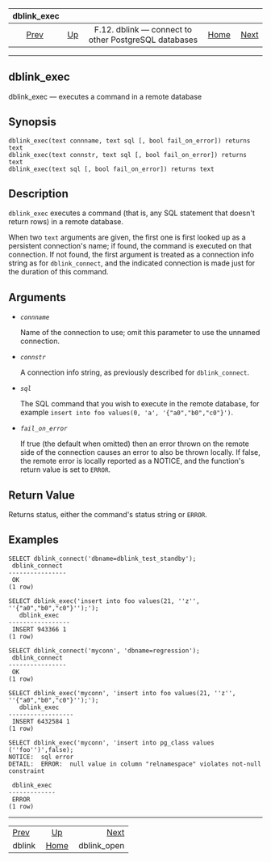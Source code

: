 <!--?xml version="1.0" encoding="UTF-8" standalone="no"?-->

|                  dblink\_exec                  |                                                                          |                                                      |                                                       |                                                 |
| :--------------------------------------------: | :----------------------------------------------------------------------- | :--------------------------------------------------: | ----------------------------------------------------: | ----------------------------------------------: |
| [Prev](contrib-dblink-function.html "dblink")  | [Up](dblink.html "F.12. dblink — connect to other PostgreSQL databases") | F.12. dblink — connect to other PostgreSQL databases | [Home](index.html "PostgreSQL 17devel Documentation") |  [Next](contrib-dblink-open.html "dblink_open") |

***

## dblink\_exec

dblink\_exec — executes a command in a remote database

## Synopsis

    dblink_exec(text connname, text sql [, bool fail_on_error]) returns text
    dblink_exec(text connstr, text sql [, bool fail_on_error]) returns text
    dblink_exec(text sql [, bool fail_on_error]) returns text

## Description

`dblink_exec` executes a command (that is, any SQL statement that doesn't return rows) in a remote database.

When two `text` arguments are given, the first one is first looked up as a persistent connection's name; if found, the command is executed on that connection. If not found, the first argument is treated as a connection info string as for `dblink_connect`, and the indicated connection is made just for the duration of this command.

## Arguments

* *`connname`*

    Name of the connection to use; omit this parameter to use the unnamed connection.

* *`connstr`*

    A connection info string, as previously described for `dblink_connect`.

* *`sql`*

    The SQL command that you wish to execute in the remote database, for example `insert into foo values(0, 'a', '{"a0","b0","c0"}')`.

* *`fail_on_error`*

    If true (the default when omitted) then an error thrown on the remote side of the connection causes an error to also be thrown locally. If false, the remote error is locally reported as a NOTICE, and the function's return value is set to `ERROR`.

## Return Value

Returns status, either the command's status string or `ERROR`.

## Examples

    SELECT dblink_connect('dbname=dblink_test_standby');
     dblink_connect
    ----------------
     OK
    (1 row)

    SELECT dblink_exec('insert into foo values(21, ''z'', ''{"a0","b0","c0"}'');');
       dblink_exec
    -----------------
     INSERT 943366 1
    (1 row)

    SELECT dblink_connect('myconn', 'dbname=regression');
     dblink_connect
    ----------------
     OK
    (1 row)

    SELECT dblink_exec('myconn', 'insert into foo values(21, ''z'', ''{"a0","b0","c0"}'');');
       dblink_exec
    ------------------
     INSERT 6432584 1
    (1 row)

    SELECT dblink_exec('myconn', 'insert into pg_class values (''foo'')',false);
    NOTICE:  sql error
    DETAIL:  ERROR:  null value in column "relnamespace" violates not-null constraint

     dblink_exec
    -------------
     ERROR
    (1 row)

***

|                                                |                                                                          |                                                 |
| :--------------------------------------------- | :----------------------------------------------------------------------: | ----------------------------------------------: |
| [Prev](contrib-dblink-function.html "dblink")  | [Up](dblink.html "F.12. dblink — connect to other PostgreSQL databases") |  [Next](contrib-dblink-open.html "dblink_open") |
| dblink                                         |           [Home](index.html "PostgreSQL 17devel Documentation")          |                                    dblink\_open |
